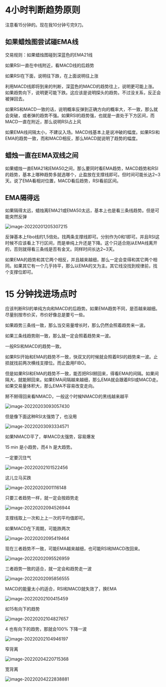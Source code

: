 # 4小时判断趋势原则

注意看15分钟的。现在我10分钟亏完9刀。

## 如果蜡烛图尝试碰EMA线

交易规则：如果蜡烛图碰到深蓝色的EMA21线

如果RSI一直在中线附近，看MACD线的后趋势

如果RSI在下面，说明往下跌，在上面说明往上涨

利用MACD线即将到来的判断，深蓝色的MACD的趋势往上，说明更可能上涨。如果趋势向下，说明更可能下跌。这应该是说明探头的趋势。不过没关系，反正会被弹回去。

如果RS和MACD一致的话，说明概率反弹到正确方向的概率大，不一致，那么就会突破，或者弹的趋势不强。如果RSI的趋势强，也就是一直处于下方区间，而MACD一直在附近，那么说明RSI占上风

如果EMA线间隔太小，不建议入场。MACD线基本上是说冲破的幅度。如果RSI和EMA的趋势一致，而和MACD相反，那么MACD就说明了趋势的幅度。

## 蜡烛一直在EMA双线之间

如果蜡烛一直EMA21和EMA50之间，那么要同时看EMA趋势，MACD趋势和RSI的趋势，基本上哪种趋势多就选哪个，止盈放在支撑线即可。但时间可能长达2~3天。说了EMA看相对位置，MACD看后趋势，RSI看前区间。

## EMA隔得远

如果隔得太远，蜡烛离EMA21或EMA50太远，基本上也是看三条线趋势。但是可能突然反弹

![image-20220201205307215](D:\whatsoever\投资\image-20220201205307215.png)

反弹基本上fibo线的1,5倍处。找两条支撑线即可。分别作为0和1即可。并且RSI这时候不应该看上下行区间，而是单纯上升还是下降。这个只适合刚从EMA线离开的，否则就得看三条线是否有金叉。同样时间长达2~3天。

如果EMA的趋势和其它两个相反，并且越来越细，那么一定会变得和其它两个相同。如果其它有一个几乎持平，那么以EMA的叉为主。其它线没找到规律前，找个支撑位即可。



# 15 分钟找进场点时

应该判断RSI的单纯方向和MACD的后趋势。如果EMA趋势不同，是否越来越细。尽量别按市价买，市价好像总是要亏一些。

如果趋势三条线一致，那么当交易量增长时，那么仍然会照着趋势来一波。

如果三条线趋势刚一致，那么就一定会照着趋势来一波。

一般RSI和MACD的趋势一致。

如果RSI开始和EMA的趋势不一致，快双叉的时候就会照着RSI的趋势来一波。止损就找前两次横线支撑位。而止盈用FIBO。

但是如果RSI和EMA的趋势不一致，能否把RSI掰回来，得看EMA的间隔。如果间隔大，就能掰回来。如果EMA间隔越来越细，那么EMA就会跟着RSI或MACD走。如果交易量体积大，那么EMA不容易改变走向。

掰不掰得回来看NMACD，一般这个时候NMACD的黑线越来越平

![image-20220203093057430](D:\whatsoever\投资\image-20220203093057430.png)

但是像下面这种RSI太强势了，也没用

![image-20220203093334571](D:\whatsoever\投资\image-20220203093334571.png)

如果NMACD平了，单MACD太强势，容易爆发

15 min 是小趋势，而4 h 是大趋势。

一定要沉住气

![image-20220202101522456](D:\whatsoever\投资\image-20220202101522456.png)

这儿立马买跌

![image-20220202001116148](D:\whatsoever\投资\image-20220202001116148.png)

只要三者趋势一样，就一定会按趋势走

![image-20220202094526944](D:\whatsoever\投资\image-20220202094526944.png)

支撑线取上一次和上上一次的平均值即可。

如果MACD在下周期，可能跌两次

![image-20220202095419464](D:\whatsoever\投资\image-20220202095419464.png)

现在三者趋势不一致，可能EMA越来越细，也可能RSI和MACD改回来。

![image-20220202095526959](D:\whatsoever\投资\image-20220202095526959.png)

三者趋势一致的适合，就一定会和趋势走一波

![image-20220202095856555](D:\whatsoever\投资\image-20220202095856555.png)

MACD的能量太小的适合，RSI和MACD就失效了，换EMA



![image-20220202100415459](D:\whatsoever\投资\image-20220202100415459.png)

如15有向下的趋势

![image-20220202104827657](D:\whatsoever\投资\image-20220202104827657.png)

4 也有向下的趋势，那就会100% 下降一波

![image-20220202104946197](D:\whatsoever\投资\image-20220202104946197.png)

窄背离

![image-20220204220715368](D:\whatsoever\投资\image-20220204220715368.png)

宽背离

![image-20220204222838881](D:\whatsoever\投资\image-20220204222838881.png)
